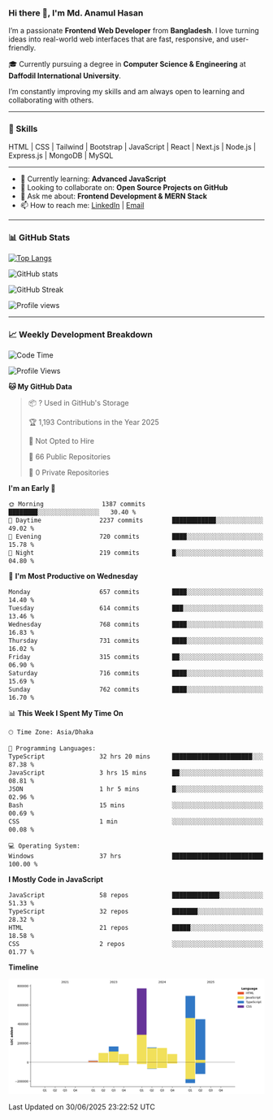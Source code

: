 ### Hi there 👋, I'm Md. Anamul Hasan

I’m a passionate **Frontend Web Developer** from **Bangladesh**. I love turning ideas into real-world web interfaces that are fast, responsive, and user-friendly.

🎓 Currently pursuing a degree in **Computer Science & Engineering** at **Daffodil International University**.

I’m constantly improving my skills and am always open to learning and collaborating with others.

---

### 🚀 Skills
HTML | CSS | Tailwind | Bootstrap | JavaScript | React | Next.js | Node.js | Express.js | MongoDB | MySQL 

---

- 🌱 Currently learning: **Advanced JavaScript**
- 👯 Looking to collaborate on: **Open Source Projects on GitHub**
- 💬 Ask me about: **Frontend Development & MERN Stack**
- 📫 How to reach me: [LinkedIn](https://www.linkedin.com/in/mdanamulhasan201) | [Email](mailto:anamulhasan3625@gmail.com)

---

### 📊 GitHub Stats

[![Top Langs](https://github-readme-stats.vercel.app/api/top-langs/?username=mdanamulhasan201&layout=compact)](https://github.com/anuraghazra/github-readme-stats)

![GitHub stats](https://github-readme-stats.vercel.app/api?username=mdanamulhasan201&show_icons=true&count_private=true&theme=tokyonight)

![GitHub Streak](https://streak-stats.demolab.com?user=mdanamulhasan201&theme=tokyonight)

![Profile views](https://gpvc.arturio.dev/mdanamulhasan201)

---

### 📈 Weekly Development Breakdown

<!--START_SECTION:waka-->
![Code Time](http://img.shields.io/badge/Code%20Time-362%20hrs%2016%20mins-blue)

![Profile Views](http://img.shields.io/badge/Profile%20Views-0-blue)

**🐱 My GitHub Data** 

> 📦 ? Used in GitHub's Storage 
 > 
> 🏆 1,193 Contributions in the Year 2025
 > 
> 🚫 Not Opted to Hire
 > 
> 📜 66 Public Repositories 
 > 
> 🔑 0 Private Repositories 
 > 
**I'm an Early 🐤** 

```text
🌞 Morning                1387 commits        ████████░░░░░░░░░░░░░░░░░   30.40 % 
🌆 Daytime                2237 commits        ████████████░░░░░░░░░░░░░   49.02 % 
🌃 Evening                720 commits         ████░░░░░░░░░░░░░░░░░░░░░   15.78 % 
🌙 Night                  219 commits         █░░░░░░░░░░░░░░░░░░░░░░░░   04.80 % 
```
📅 **I'm Most Productive on Wednesday** 

```text
Monday                   657 commits         ████░░░░░░░░░░░░░░░░░░░░░   14.40 % 
Tuesday                  614 commits         ███░░░░░░░░░░░░░░░░░░░░░░   13.46 % 
Wednesday                768 commits         ████░░░░░░░░░░░░░░░░░░░░░   16.83 % 
Thursday                 731 commits         ████░░░░░░░░░░░░░░░░░░░░░   16.02 % 
Friday                   315 commits         ██░░░░░░░░░░░░░░░░░░░░░░░   06.90 % 
Saturday                 716 commits         ████░░░░░░░░░░░░░░░░░░░░░   15.69 % 
Sunday                   762 commits         ████░░░░░░░░░░░░░░░░░░░░░   16.70 % 
```


📊 **This Week I Spent My Time On** 

```text
🕑︎ Time Zone: Asia/Dhaka

💬 Programming Languages: 
TypeScript               32 hrs 20 mins      ██████████████████████░░░   87.38 % 
JavaScript               3 hrs 15 mins       ██░░░░░░░░░░░░░░░░░░░░░░░   08.81 % 
JSON                     1 hr 5 mins         █░░░░░░░░░░░░░░░░░░░░░░░░   02.96 % 
Bash                     15 mins             ░░░░░░░░░░░░░░░░░░░░░░░░░   00.69 % 
CSS                      1 min               ░░░░░░░░░░░░░░░░░░░░░░░░░   00.08 % 

💻 Operating System: 
Windows                  37 hrs              █████████████████████████   100.00 % 
```

**I Mostly Code in JavaScript** 

```text
JavaScript               58 repos            █████████████░░░░░░░░░░░░   51.33 % 
TypeScript               32 repos            ███████░░░░░░░░░░░░░░░░░░   28.32 % 
HTML                     21 repos            █████░░░░░░░░░░░░░░░░░░░░   18.58 % 
CSS                      2 repos             ░░░░░░░░░░░░░░░░░░░░░░░░░   01.77 % 
```



**Timeline**

![Lines of Code chart](https://raw.githubusercontent.com/mdanamulhasan201/mdanamulhasan201/main/assets/bar_graph.png)


 Last Updated on 30/06/2025 23:22:52 UTC
<!--END_SECTION:waka-->
